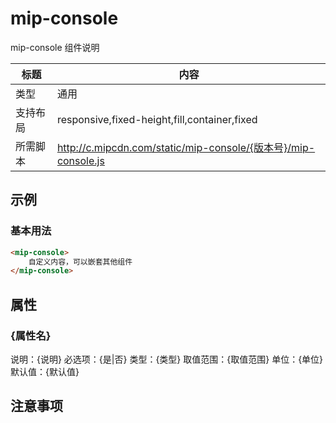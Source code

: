 # mip-console

mip-console 组件说明

标题|内容
----|----
类型|通用
支持布局|responsive,fixed-height,fill,container,fixed
所需脚本|http://c.mipcdn.com/static/mip-console/{版本号}/mip-console.js

## 示例

### 基本用法
```html
<mip-console>
    自定义内容，可以嵌套其他组件
</mip-console>
```

## 属性

### {属性名}

说明：{说明}
必选项：{是|否}
类型：{类型}
取值范围：{取值范围}
单位：{单位}
默认值：{默认值}

## 注意事项

